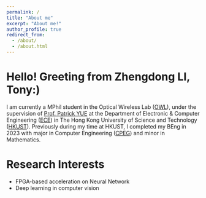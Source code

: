```yaml
---
permalink: /
title: "About me"
excerpt: "About me!"
author_profile: true
redirect_from: 
  - /about/
  - /about.html
---
```


Hello! Greeting from Zhengdong LI, Tony:)
=====
I am currently a MPhil student in the Optical Wireless Lab ([OWL](https://yuegroup.hkust.edu.hk/)), under the supervision of [Prof. Patrick YUE](https://facultyprofiles.hkust.edu.hk/profiles.php?profile=chik-patrick-yue-eepatrick) at the Department of Electronic & Computer Engineering ([ECE](https://ece.hkust.edu.hk/)) in The Hong Kong University of Science and Technology ([HKUST](https://hkust.edu.hk/)). Previously during my time at HKUST, I completed my BEng in 2023 with major in Computer Engineering ([CPEG](https://cpeg.hkust.edu.hk/eng/programs/beng_4yr.html)) and minor in Mathematics. 



Research Interests
======
* FPGA-based acceleration on Neural Network 
* Deep learning in computer vision
